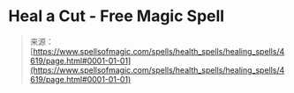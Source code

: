 <!--yml
category: 未分类
date: 2024-06-12 18:38:24
-->

# Heal a Cut - Free Magic Spell

> 来源：[https://www.spellsofmagic.com/spells/health_spells/healing_spells/4619/page.html#0001-01-01](https://www.spellsofmagic.com/spells/health_spells/healing_spells/4619/page.html#0001-01-01)